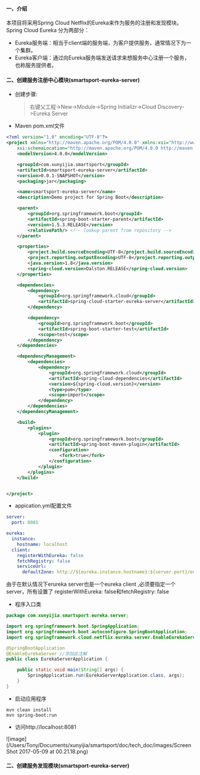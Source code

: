 #### 一、介绍
本项目将采用Spring Cloud Netflix的Eureka来作为服务的注册和发现模块。Spring Cloud Eureka
分为两部分：
* Eureka服务端：相当于client端的服务端，为客户提供服务，通常情况下为一个集群。
* Eureka客户端：通过向Eureka服务端发送请求来想服务中心注册一个服务，也称服务提供者。

#### 二、创建服务注册中心模块(smartsport-eureka-server)

* 创建步骤:

  >右键父工程->New->Module->Spring Initializr->Cloud Discovery->Eureka Server

* Maven pom.xml文件

```xml
<?xml version="1.0" encoding="UTF-8"?>
<project xmlns="http://maven.apache.org/POM/4.0.0" xmlns:xsi="http://www.w3.org/2001/XMLSchema-instance"
	xsi:schemaLocation="http://maven.apache.org/POM/4.0.0 http://maven.apache.org/xsd/maven-4.0.0.xsd">
	<modelVersion>4.0.0</modelVersion>

	<groupId>com.xunyijia.smartsport</groupId>
	<artifactId>smartsport-eureka-server</artifactId>
	<version>0.0.1-SNAPSHOT</version>
	<packaging>jar</packaging>

	<name>smartsport-eureka-server</name>
	<description>Demo project for Spring Boot</description>

	<parent>
		<groupId>org.springframework.boot</groupId>
		<artifactId>spring-boot-starter-parent</artifactId>
		<version>1.5.3.RELEASE</version>
		<relativePath/> <!-- lookup parent from repository -->
	</parent>

	<properties>
		<project.build.sourceEncoding>UTF-8</project.build.sourceEncoding>
		<project.reporting.outputEncoding>UTF-8</project.reporting.outputEncoding>
		<java.version>1.8</java.version>
		<spring-cloud.version>Dalston.RELEASE</spring-cloud.version>
	</properties>

	<dependencies>
		<dependency>
			<groupId>org.springframework.cloud</groupId>
			<artifactId>spring-cloud-starter-eureka-server</artifactId>
		</dependency>

		<dependency>
			<groupId>org.springframework.boot</groupId>
			<artifactId>spring-boot-starter-test</artifactId>
			<scope>test</scope>
		</dependency>
	</dependencies>

	<dependencyManagement>
		<dependencies>
			<dependency>
				<groupId>org.springframework.cloud</groupId>
				<artifactId>spring-cloud-dependencies</artifactId>
				<version>${spring-cloud.version}</version>
				<type>pom</type>
				<scope>import</scope>
			</dependency>
		</dependencies>
	</dependencyManagement>

	<build>
		<plugins>
			<plugin>
				<groupId>org.springframework.boot</groupId>
				<artifactId>spring-boot-maven-plugin</artifactId>
				<configuration>
					<fork>true</fork>
				</configuration>
			</plugin>
		</plugins>
	</build>


</project>

```

* appication.yml配置文件

```yml
server:
  port: 8081

eureka:
  instance:
    hostname: localhost
  client:
    registerWithEureka: false
    fetchRegistry: false
    serviceUrl:
      defaultZone: http://${eureka.instance.hostname}:${server.port}/eureka/
```

由于在默认情况下erureka server也是一个eureka client ,必须要指定一个 server，所有设置了
registerWithEureka: false和fetchRegistry: false

* 程序入口类

```java
package com.xunyijia.smartsport.eureka.server;

import org.springframework.boot.SpringApplication;
import org.springframework.boot.autoconfigure.SpringBootApplication;
import org.springframework.cloud.netflix.eureka.server.EnableEurekaServer;

@SpringBootApplication
@EnableEurekaServer //添加此注解
public class EurekaServerApplication {

	public static void main(String[] args) {
		SpringApplication.run(EurekaServerApplication.class, args);
	}
}
```

* 启动应用程序

```script
mvn clean install
mvn spring-boot:run
```

* 访问http://localhost:8081

![image](/Users/Tony/Documents/xunyijia/smartsport/doc/tech_doc/images/Screen Shot 2017-05-09 at 00.21.18.png)


#### 二、创建服务发现模块(smartsport-eureka-server)
